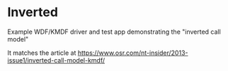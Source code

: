 # Inverted
Example WDF/KMDF driver and test app demonstrating the "inverted call model"

It matches the article at https://www.osr.com/nt-insider/2013-issue1/inverted-call-model-kmdf/
